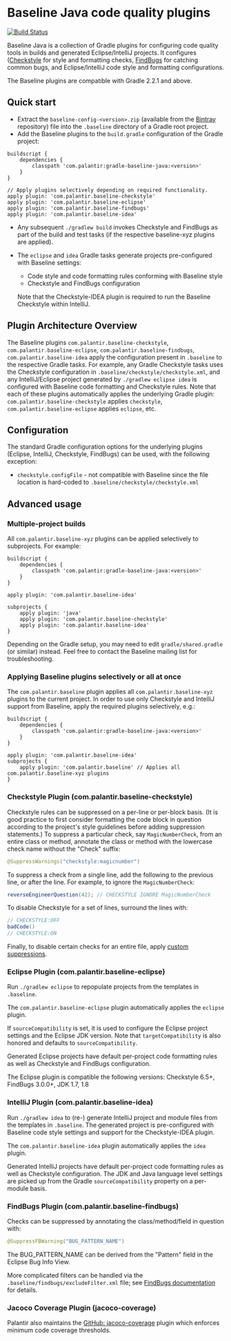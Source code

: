 # Baseline Java code quality plugins

[![Build Status](https://magnum.travis-ci.com/palantir/gradle-baseline.svg?token=7PgjAzx6cN9JEwNu1QCp&branch=develop)](https://magnum.travis-ci.com/palantir/gradle-baseline)

Baseline Java is a collection of Gradle plugins for configuring code quality tools in builds and generated
Eclipse/IntelliJ projects. It configures ([Checkstyle](http://checkstyle.sourceforge.net) for style and formatting
checks, [FindBugs](http://findbugs.sourceforge.net/) for catching common bugs, and Eclipse/IntelliJ code style and
formatting configurations.

The Baseline plugins are compatible with Gradle 2.2.1 and above.






## Quick start
- Extract the `baseline-config-<version>.zip` (available from the
[Bintray](https://bintray.com/palantir/releases/gradle-jacoco-coverage) repository) file into the `.baseline` directory
of a Gradle root project.
- Add the Baseline plugins to the `build.gradle` configuration of the Gradle project:

```Gradle
buildscript {
    dependencies {
        classpath 'com.palantir:gradle-baseline-java:<version>'
    }
}

// Apply plugins selectively depending on required functionality.
apply plugin: 'com.palantir.baseline-checkstyle'
apply plugin: 'com.palantir.baseline-eclipse'
apply plugin: 'com.palantir.baseline-findbugs'
apply plugin: 'com.palantir.baseline-idea'
```

- Any subsequent ``./gradlew build`` invokes Checkstyle and FindBugs as part of the build and test tasks (if the
respective baseline-xyz plugins are applied).
- The ``eclipse`` and ``idea`` Gradle tasks generate projects pre-configured with Baseline settings:

   - Code style and code formatting rules conforming with Baseline style
   - Checkstyle and FindBugs configuration

  Note that the Checkstyle-IDEA plugin is required to run the Baseline Checkstyle within IntelliJ.




## Plugin Architecture Overview

The Baseline plugins `com.palantir.baseline-checkstyle`, `com.palantir.baseline-eclipse`,
`com.palantir.baseline-findbugs`, `com.palantir.baseline-idea` apply the configuration present in `.baseline` to the
respective Gradle tasks. For example, any Gradle Checkstyle tasks uses the Checkstyle configuration in
`.baseline/checkstyle/checkstyle.xml`, and any IntelliJ/Eclipse project generated by `./gradlew eclipse idea` is
configured with Baseline code formatting and Checkstyle rules. Note that each of these plugins automatically applies the
underlying Gradle plugin: `com.palantir.baseline-checkstyle` applies `checkstyle`, `com.palantir.baseline-eclipse`
applies `eclipse`, etc.





## Configuration

The standard Gradle configuration options for the underlying plugins (Eclipse, IntelliJ, Checkstyle, FindBugs) can be
used, with the following exception:

- `checkstyle.configFile` - not compatible with Baseline since the file location is hard-coded to
`.baseline/checkstyle/checkstyle.xml`






## Advanced usage

### Multiple-project builds

All `com.palantir.baseline-xyz` plugins can be applied selectively to subprojects. For example:

```Gradle
buildscript {
    dependencies {
        classpath 'com.palantir:gradle-baseline-java:<version>'
    }
}

apply plugin: 'com.palantir.baseline-idea'

subprojects {
    apply plugin: 'java'
    apply plugin: 'com.palantir.baseline-checkstyle'
    apply plugin: 'com.palantir.baseline-idea'
}
```

Depending on the Gradle setup, you may need to edit `gradle/shared.gradle` (or similar) instead. Feel free to contact
the Baseline mailing list for troubleshooting.


### Applying Baseline plugins selectively or all at once

The `com.palantir.baseline` plugin applies all `com.palantir.baseline-xyz` plugins to the current project. In order to
use only Checkstyle and IntelliJ support from Baseline, apply the required plugins selectively, e.g.:

```Gradle
buildscript {
    dependencies {
        classpath 'com.palantir:gradle-baseline-java:<version>'
    }
}

apply plugin: 'com.palantir.baseline-idea'
subprojects {
    apply plugin: 'com.palantir.baseline' // Applies all com.palantir.baseline-xyz plugins
}
```





### Checkstyle Plugin (com.palantir.baseline-checkstyle)

Checkstyle rules can be suppressed on a per-line or per-block basis. (It is good practice to first consider formatting
the code block in question according to the project's style guidelines before adding suppression statements.) To
suppress a particular check, say `MagicNumberCheck`, from an entire class or method, annotate the class or method with
the lowercase check name without the "Check" suffix:

```Java
@SuppressWarnings("checkstyle:magicnumber")
```

To suppress a check from a single line, add the following to the previous line, or after the line.  For example, to
ignore the `MagicNumberCheck`:

```Java
reverseEngineerQuestion(42); // CHECKSTYLE IGNORE MagicNumberCheck
```

To disable Checkstyle for a set of lines, surround the lines with:

```Java
// CHECKSTYLE:OFF
badCode()
// CHECKSTYLE:ON
```

Finally, to disable certain checks for an entire file, apply [custom
suppressions](http://checkstyle.sourceforge.net/config.html).


### Eclipse Plugin (com.palantir.baseline-eclipse)

Run `./gradlew eclipse` to repopulate projects from the templates in `.baseline`.

The `com.palantir.baseline-eclipse` plugin automatically applies the `eclipse` plugin.

If `sourceCompatibility` is set, it is used to configure the Eclipse project settings and the Eclipse JDK version. Note
that `targetCompatibility` is also honored and defaults to `sourceCompatibility`.

Generated Eclipse projects have default per-project code formatting rules as well as Checkstyle and FindBugs
configuration.

The Eclipse plugin is compatible the following versions: Checkstyle 6.5+, FindBugs 3.0.0+, JDK 1.7, 1.8


### IntelliJ Plugin (com.palantir.baseline-idea)

Run `./gradlew idea` to (re-) generate IntelliJ project and module files from the templates in `.baseline`. The
generated project is pre-configured with Baseline code style settings and support for the Checkstyle-IDEA plugin.

The `com.palantir.baseline-idea` plugin automatically applies the `idea` plugin.

Generated IntelliJ projects have default per-project code formatting rules as well as Checkstyle configuration. The JDK
and Java language level settings are picked up from the Gradle `sourceCompatibility` property on a per-module basis.


### FindBugs Plugin (com.palantir.baseline-findbugs)

Checks can be suppressed by annotating the class/method/field in question with:

```Java
@SuppressFBWarning("BUG_PATTERN_NAME")
```

The BUG_PATTERN_NAME can be derived from the "Pattern" field in the Eclipse Bug Info View.

More complicated filters can be handled via the `.baseline/findbugs/excludeFilter.xml` file; see [FindBugs
documentation](http://findbugs.sourceforge.net/manual/filter.html) for details.


### Jacoco Coverage Plugin (jacoco-coverage)

Palantir also maintains the [GitHub: jacoco-coverage](https://github.com/palantir/gradle-jacoco-coverage) plugin which
enforces minimum code coverage thresholds.

